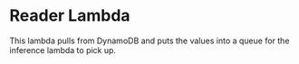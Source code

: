 # Reader Lambda
This lambda pulls from DynamoDB and puts the values into a queue for the 
inference lambda to pick up.